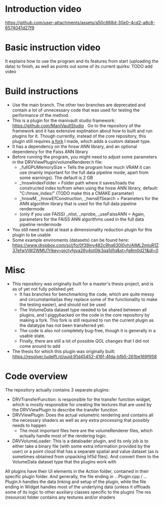 # Introduction video
https://github.com/user-attachments/assets/a50c668d-30e0-4cd2-a6c8-6574041d27f9

# Basic instruction video
It explains how to use the program and its features from start (uploading the data) to finish, as well as points out some of its current quirks: 
TODO add video

# Build instructions
- Use the main branch. The other two branches are deprecated and contain a lot of unnecessary code that was used for testing the performance of the method.
- This is a plugin for the manivault studio framework: https://github.com/ManiVaultStudio . Go to the repository of the framework and it has extensive explination about how to built and run plugins for it. Though currently, instead of the core repository, this plugin still requires [a fork](https://github.com/Rsnelllenberg/core_volume) I made, which adds a custom dataset type.
- It has a dependency on the hnsw ANN library, and an optional dependency for the Faiss ANN library
- Before running the program, you might need to adjust some parameters in the DRVViewPlugin/volumeRenderer.h file:
  - _fullGPUMemorySize = Tells the program how much VRAM it can use (mainly important for the full data pipeline mode, apart from some warnings). The default is 2 GB
  - _hnswIndexFolder = Folder path where it saves/loads the constructed index to/from when using the hnsw ANN library, default: "C:/hnsw_index/"  (TODO make this a CMAKE parameter)
  - _hnswM, _hnswEfConstruction, _hwnsEfSearch = Parameters for the ANN algorithm library that is used for the full data pipeline rendermode
  - (only if you use FAISS) _nlist, _nprobe, _useFaissANN = Again, parameters for the FAISS ANN algorithms used in the full data pipeline rendermode
- You still need to add at least a dimensionality reduction plugin for this plugin to be usable
- Some example enviroments (datasets) can be found here: https://www.dropbox.com/scl/fo/0f39iny482c9hq630l0vh/AIML2mluR1Z37efwVjW2WMU?rlkey=pjctyfgva26y4ot0lk3qa1d1q&st=fg8m0d21&dl=0

# Misc

- This repository was originally built for a master's thesis project, and is as of yet not fully polished yet:
  - It has branches for benchmarking the code, which are quite messy and circumstantial(as they replace some of the functionality to make the testing easier), and should not be used 
  - The VolumeData dataset type needed to be shared between all plugins, and I piggybacked on the code in the core repository by making a fork. This fork is still required to run the current plugin as the datatype has not been transferred yet.
  - The code is also not completely bug-free, though it is generally in a usable state.
  - Finally, there are still a lot of possible QOL changes that I did not come around to add
- The thesis for which this plugin was originally built: https://resolver.tudelft.nl/uuid:91d45452-416f-4fda-bfb5-261be169f958

# Code overview
The repository actually contains 3 separate plugins:
- DRVTransferFunction: is responsible for the transfer function widget, which is mostly responsible for creating the textures that are used by the DRVViewPlugin to describe the transfer function 
- DRVViewPlugin: Does the actual volumetric rendering and contains all the necessary shaders as well as any extra processing that possibly needs to happen
  - The most important files here are the volumeRenderer files, which actually handle most of the rendering logic.
- DRVVolumeLoader: This is a dataloader plugin, and its only job is to either take a binary file (with some extra information provided by the user) or a point cloud that has a separate spatial and value dataset (as is sometimes obtained from unpacking hf5d files). And convert them to the VolumeData dataset type that the plugins work with

All plugins have their UI elements in the Action folder, contained in their specific plugin folder.
And generally, the file ending in ...Plugin.cpp / ... Plugin.h handles the data linking and setup of the plugin, while the file ending in Widget handles most of the underlying data (unless it offloads some of its logic to other auxiliary classes specific to the plugin)
The res (resource) folder contains any textures and/or shaders
